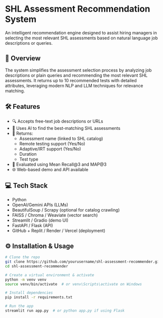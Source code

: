 # SHL Assessment Recommendation System

An intelligent recommendation engine designed to assist hiring managers in selecting the most relevant SHL assessments based on natural language job descriptions or queries.

## 🚀 Overview

The system simplifies the assessment selection process by analyzing job descriptions or plain queries and recommending the most relevant SHL assessments. It returns up to 10 recommended tests with detailed attributes, leveraging modern NLP and LLM techniques for relevance matching.

## 🛠 Features

- 🔍 Accepts free-text job descriptions or URLs
- 🤖 Uses AI to find the best-matching SHL assessments
- 🧾 Returns:
  - Assessment name (linked to SHL catalog)
  - Remote testing support (Yes/No)
  - Adaptive/IRT support (Yes/No)
  - Duration
  - Test type
- 🧠 Evaluated using Mean Recall@3 and MAP@3
- 🌐 Web-based demo and API available

## 💻 Tech Stack

- Python
- OpenAI/Gemini APIs (LLMs)
- BeautifulSoup / Scrapy (optional for catalog crawling)
- FAISS / Chroma / Weaviate (vector search)
- Streamlit / Gradio (demo UI)
- FastAPI / Flask (API)
- GitHub + Replit / Render / Vercel (deployment)

## ⚙️ Installation & Usage

```bash
# Clone the repo
git clone https://github.com/yourusername/shl-assessment-recommender.git
cd shl-assessment-recommender

# Create a virtual environment & activate
python -m venv venv
source venv/bin/activate  # or venv\Scripts\activate on Windows

# Install dependencies
pip install -r requirements.txt

# Run the app
streamlit run app.py  # or python app.py if using Flask
